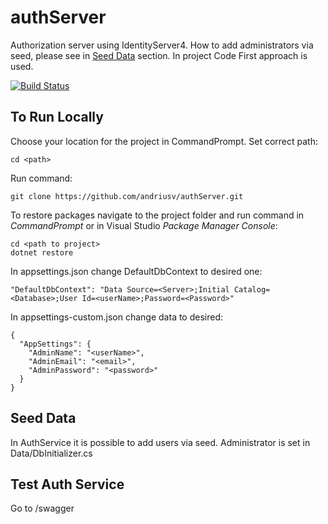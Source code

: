 # authServer
Authorization server using IdentityServer4. How to add administrators via seed, please see in [Seed Data](#SeedData) section.
In project Code First approach is used.

[![Build Status](https://andriusv.visualstudio.com/_apis/public/build/definitions/1d17d37a-60d8-4321-9449-cc1f0b28adf0/4/badge)](https://andriusv.visualstudio.com/authServer/_build/index?definitionId=4)

## To Run Locally
Choose your location for the project in CommandPrompt. Set correct path:
```
cd <path>
```
Run command:
```
git clone https://github.com/andriusv/authServer.git
```
To restore packages navigate to the project folder and run command in _CommandPrompt_ or in Visual Studio _Package Manager Console_:
```
cd <path to project>
dotnet restore
```
In appsettings.json change DefaultDbContext to desired one:
```
"DefaultDbContext": "Data Source=<Server>;Initial Catalog=<Database>;User Id=<userName>;Password=<Password>"
```

In appsettings-custom.json change data to desired:
```
{
  "AppSettings": {
    "AdminName": "<userName>",
    "AdminEmail": "<email>",
    "AdminPassword": "<password>"
  }
}
```

## <a name="SeedData"></a>Seed Data
In AuthService it is possible to add users via seed. Administrator is set in Data/DbInitializer.cs

## Test Auth Service
Go to <this project>/swagger
